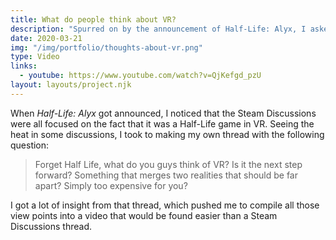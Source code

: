 ```yaml
---
title: What do people think about VR?
description: "Spurred on by the announcement of Half-Life: Alyx, I asked what the current thoughts on VR were at the time."
date: 2020-03-21
img: "/img/portfolio/thoughts-about-vr.png"
type: Video
links:
  - youtube: https://www.youtube.com/watch?v=QjKefgd_pzU
layout: layouts/project.njk
---
```


When _Half-Life: Alyx_ got announced, I noticed that the Steam Discussions were all focused on the fact that it was a Half-Life game in VR. Seeing the heat in some discussions, I took to making my own thread with the following question:

> Forget Half Life, what do you guys think of VR? Is it the next step forward? Something that merges two realities that should be far apart? Simply too expensive for you?

I got a lot of insight from that thread, which pushed me to compile all those view points into a video that would be found easier than a Steam Discussions thread.
